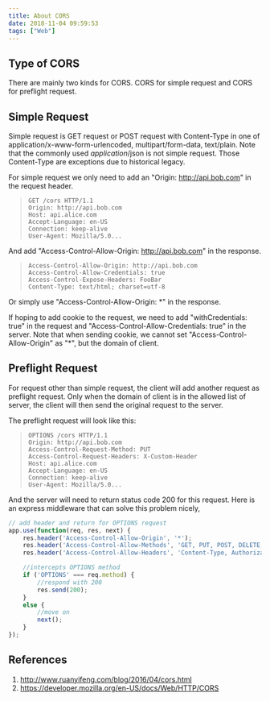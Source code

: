 ```yaml
---
title: About CORS
date: 2018-11-04 09:59:53
tags: ["Web"]
---
```


## Type of CORS

There are mainly two kinds for CORS. CORS for simple request and CORS for preflight request.

## Simple Request

Simple request is GET request or POST request with Content-Type in one of application/x-www-form-urlencoded, multipart/form-data, text/plain. Note that the commonly used *application*/json is not simple request. Those Content-Type are exceptions due to historical legacy.

For simple request we only need to add an "Origin: http://api.bob.com" in the request header.

> ```http
> GET /cors HTTP/1.1
> Origin: http://api.bob.com
> Host: api.alice.com
> Accept-Language: en-US
> Connection: keep-alive
> User-Agent: Mozilla/5.0...
> ```

 And add "Access-Control-Allow-Origin: http://api.bob.com" in the response.

> ```http
> Access-Control-Allow-Origin: http://api.bob.com
> Access-Control-Allow-Credentials: true
> Access-Control-Expose-Headers: FooBar
> Content-Type: text/html; charset=utf-8
> ```

Or simply use "Access-Control-Allow-Origin: *" in the response.

If hoping to add cookie to the request, we need to add "withCredentials: true" in the request and "Access-Control-Allow-Credentials: true" in the server. Note that when sending cookie, we cannot set "Access-Control-Allow-Origin" as "*", but the domain of client.

## Preflight Request

For request other than simple request, the client will add another request as preflight request. Only when the domain of client is in the allowed list of server, the client will then send the original request to the server.

The preflight request will look like this:

> ```http
> OPTIONS /cors HTTP/1.1
> Origin: http://api.bob.com
> Access-Control-Request-Method: PUT
> Access-Control-Request-Headers: X-Custom-Header
> Host: api.alice.com
> Accept-Language: en-US
> Connection: keep-alive
> User-Agent: Mozilla/5.0...
> ```

And the server will need to return status code 200 for this request. Here is an express middleware that can solve this problem nicely,

```javascript
// add header and return for OPTIONS request
app.use(function(req, res, next) {
    res.header('Access-Control-Allow-Origin', '*');
    res.header('Access-Control-Allow-Methods', 'GET, PUT, POST, DELETE, OPTIONS');
    res.header('Access-Control-Allow-Headers', 'Content-Type, Authorization, Content-Length, X-Requested-With');

    //intercepts OPTIONS method
    if ('OPTIONS' === req.method) {
        //respond with 200
        res.send(200);
    }
    else {
        //move on
        next();
    }
});
```

## References

1. http://www.ruanyifeng.com/blog/2016/04/cors.html
2. https://developer.mozilla.org/en-US/docs/Web/HTTP/CORS
